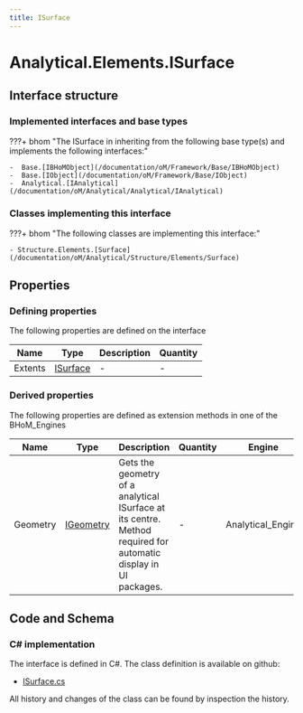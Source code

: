 ```yaml
---
title: ISurface
---
```


# Analytical.Elements.ISurface



## Interface structure

### Implemented interfaces and base types

???+ bhom "The ISurface in inheriting from the following base type(s) and implements the following interfaces:"

    -  Base.[IBHoMObject](/documentation/oM/Framework/Base/IBHoMObject)
    -  Base.[IObject](/documentation/oM/Framework/Base/IObject)
    -  Analytical.[IAnalytical](/documentation/oM/Analytical/Analytical/IAnalytical)


### Classes implementing this interface

???+ bhom "The following classes are implementing this interface:"

    - Structure.Elements.[Surface](/documentation/oM/Analytical/Structure/Elements/Surface)


## Properties



### Defining properties

The following properties are defined on the interface

| Name             | Type             | Description      | Quantity         |
|------------------|------------------|------------------|------------------|
| Extents | [ISurface](/documentation/oM/Dimensional/Geometry/ISurface) | - | - |


### Derived properties

The following properties are defined as extension methods in one of the BHoM_Engines

| Name             | Type             | Description      | Quantity         | Engine           |
|------------------|------------------|------------------|------------------|------------------|
| Geometry | [IGeometry](/documentation/oM/Dimensional/Geometry/IGeometry) | Gets the geometry of a analytical ISurface at its centre. Method required for automatic display in UI packages. | - | Analytical_Engine |


## Code and Schema

### C# implementation

The interface is defined in C#. The class definition is available on github:

- [ISurface.cs](https://github.com/BHoM/BHoM/blob/develop/Analytical_oM/Elements\ISurface.cs)

All history and changes of the class can be found by inspection the history.
